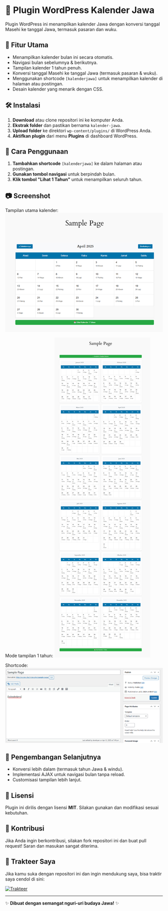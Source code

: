 # 📅 Plugin WordPress Kalender Jawa

Plugin WordPress ini menampilkan kalender Jawa dengan konversi tanggal Masehi ke tanggal Jawa, termasuk pasaran dan wuku.

## 🎯 **Fitur Utama**
- Menampilkan kalender bulan ini secara otomatis.
- Navigasi bulan sebelumnya & berikutnya.
- Tampilan kalender 1 tahun penuh.
- Konversi tanggal Masehi ke tanggal Jawa (termasuk pasaran & wuku).
- Menggunakan shortcode `[kalenderjawa]` untuk menampilkan kalender di halaman atau postingan.
- Desain kalender yang menarik dengan CSS.

## 🛠 **Instalasi**
1. **Download** atau clone repositori ini ke komputer Anda.
2. **Ekstrak folder** dan pastikan bernama `kalender-jawa`.
3. **Upload folder** ke direktori `wp-content/plugins/` di WordPress Anda.
4. **Aktifkan plugin** dari menu **Plugins** di dashboard WordPress.

## 📌 **Cara Penggunaan**
1. **Tambahkan shortcode** `[kalenderjawa]` ke dalam halaman atau postingan.
2. **Gunakan tombol navigasi** untuk berpindah bulan.
3. **Klik tombol "Lihat 1 Tahun"** untuk menampilkan seluruh tahun.

## 📷 **Screenshot**
Tampilan utama kalender:
![Kalender Jawa](https://raw.githubusercontent.com/kelaskakap/Kalender-Jawa-Wordpress/master/ss/kj1.png)

Mode tampilan 1 tahun:
![Tampilan 1 Tahun](https://raw.githubusercontent.com/kelaskakap/Kalender-Jawa-Wordpress/master/ss/kj3.png)

Shortcode:
![Shortcode](https://raw.githubusercontent.com/kelaskakap/Kalender-Jawa-Wordpress/master/ss/kj2.png)

## 🔧 **Pengembangan Selanjutnya**
- Konversi lebih dalam (termasuk tahun Jawa & windu).
- Implementasi AJAX untuk navigasi bulan tanpa reload.
- Customisasi tampilan lebih lanjut.

## 📜 **Lisensi**
Plugin ini dirilis dengan lisensi **MIT**. Silakan gunakan dan modifikasi sesuai kebutuhan.

## 🤝 **Kontribusi**
Jika Anda ingin berkontribusi, silakan fork repositori ini dan buat pull request! Saran dan masukan sangat diterima.

## 🍹 **Trakteer Saya**
Jika kamu suka dengan repositori ini dan ingin mendukung saya, bisa traktir saya cendol di sini:

[![Trakteer](https://img.shields.io/badge/🍹%20Trakteer%20Saya-red?style=for-the-badge)](https://teer.id/kiosmerdeka)

---

✨ **Dibuat dengan semangat nguri-uri budaya Jawa!** ✨
